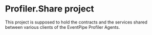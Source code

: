 # Profiler.Share project

This project is supposed to hold the contracts and the services shared between various clients of the EventPipe Profiler Agents.